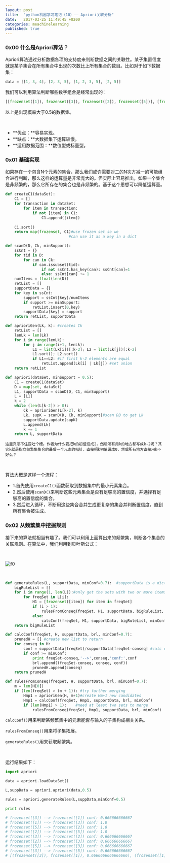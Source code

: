 ```yaml
---
layout: post
title:  "python机器学习笔记（10）—— Apriori关联分析"
date:   2017-03-25 11:49:45 +0200
categories: meachinelearning
published: true
---
```

### 0x00 什么是Apriori算法？

Apriori算法通过分析数据各项的支持度来判断数据之间的关联性。某子集置信度就是某子集合在所有集合中出现的次数比上所有集合的数目。比如对于如下数据集：

```python
data = [[1, 3, 4], [2, 3, 5], [1, 2, 3, 5], [2, 5]]
```

我们可以利用算法判断哪些数字组合是经常出现的：

```python
[[frozenset([1]), frozenset([3]), frozenset([2]), frozenset([5])], [frozenset([1, 3]), frozenset([2, 5]), frozenset([2, 3]), frozenset([3, 5])], [frozenset([2, 3, 5])], []]
```

以上是出现概率大于0.5的数据集。

<br/>

- **优点：**容易实现。
- **缺点：**大数据集下运算较慢。
- **适用数据范围：**数值型或标量型。

### 0x01 基础实现

如果存在一个包含N个元素的集合，那么我们或许需要对二的N次方减一的可能组合进行判断，那么这样的运算量是非常庞大的。但实际上容易推出，如果一个集合是非频繁的，那么它所存在的集合也是非频繁的。基于这个思想可以降低运算量。

```python
def createC1(dataSet):
    C1 = []
    for transaction in dataSet:
        for item in transaction:
            if not [item] in C1:
                C1.append([item])
                
    C1.sort()
    return map(frozenset, C1)#use frozen set so we
                            #can use it as a key in a dict    

def scanD(D, Ck, minSupport):
    ssCnt = {}
    for tid in D:
        for can in Ck:
            if can.issubset(tid):
                if not ssCnt.has_key(can): ssCnt[can]=1
                else: ssCnt[can] += 1
    numItems = float(len(D))
    retList = []
    supportData = {}
    for key in ssCnt:
        support = ssCnt[key]/numItems
        if support >= minSupport:
            retList.insert(0,key)
        supportData[key] = support
    return retList, supportData

def aprioriGen(Lk, k): #creates Ck
    retList = []
    lenLk = len(Lk)
    for i in range(lenLk):
        for j in range(i+1, lenLk): 
            L1 = list(Lk[i])[:k-2]; L2 = list(Lk[j])[:k-2]
            L1.sort(); L2.sort()
            if L1==L2: #if first k-2 elements are equal
                retList.append(Lk[i] | Lk[j]) #set union
    return retList

def apriori(dataSet, minSupport = 0.5):
    C1 = createC1(dataSet)
    D = map(set, dataSet)
    L1, supportData = scanD(D, C1, minSupport)
    L = [L1]
    k = 2
    while (len(L[k-2]) > 0):
        Ck = aprioriGen(L[k-2], k)
        Lk, supK = scanD(D, Ck, minSupport)#scan DB to get Lk
        supportData.update(supK)
        L.append(Lk)
        k += 1
    return L, supportData
```

    这里真忍不住要吐个槽。作者为什么要把k的初值设成2，然后所有用k的地方都写成k-2呢？其实k就是指向频繁集集合的最后一个元素的指针，直接把k初值设成0，然后所有地方直接用k不好么？

<br/>

算法大概是这样一个流程：

- 1.首先使用`createC1()`函数获取到数据集中的最小元素集合。
- 2.然后使用`scanD()`来判断这些元素集合是否有足够高的置信度，并选择有足够高的置信度的集合。
- 3.然后进入循环，不断用这些集合合并生成更复杂的集合并判断置信度，直到所有集合被生成。

### 0x02 从频繁集中挖掘规则

接下来的算法就相当有趣了。我们可以利用上面算出来的频繁集，判断各个集合的关联规则。在算法中，我们利用到贝叶斯公式：

<br/>

![f0](http://ofnd3snod.bkt.clouddn.com/blog/meachineleaning/apriori/f0.gif)

<br/>

```python
def generateRules(L, supportData, minConf=0.7):  #supportData is a dict coming from scanD
    bigRuleList = []
    for i in range(1, len(L)):#only get the sets with two or more items
        for freqSet in L[i]:
            H1 = [frozenset([item]) for item in freqSet]
            if (i > 1):
                rulesFromConseq(freqSet, H1, supportData, bigRuleList, minConf)
            else:
                calcConf(freqSet, H1, supportData, bigRuleList, minConf)
    return bigRuleList         

def calcConf(freqSet, H, supportData, brl, minConf=0.7):
    prunedH = [] #create new list to return
    for conseq in H:
        conf = supportData[freqSet]/supportData[freqSet-conseq] #calc confidence
        if conf >= minConf: 
            print freqSet-conseq,'-->',conseq,'conf:',conf
            brl.append((freqSet-conseq, conseq, conf))
            prunedH.append(conseq)
    return prunedH

def rulesFromConseq(freqSet, H, supportData, brl, minConf=0.7):
    m = len(H[0])
    if (len(freqSet) > (m + 1)): #try further merging
        Hmp1 = aprioriGen(H, m+1)#create Hm+1 new candidates
        Hmp1 = calcConf(freqSet, Hmp1, supportData, brl, minConf)
        if (len(Hmp1) > 1):    #need at least two sets to merge
            rulesFromConseq(freqSet, Hmp1, supportData, brl, minConf)
```

`calcConf()`用来判断某频繁集中的元素能否与输入的子集构成相关关系。

`rulesFromConseq()`用来将子集拓展。

`generateRules()`用来获取频繁集。

<br/>

运行结果如下：

```python
import apriori

data = apriori.loadDataSet()

L,suppData = apriori.apriori(data,0.5)

rules = apriori.generateRules(L,suppData,minConf=0.5)

print rules

# frozenset([3]) --> frozenset([1]) conf: 0.666666666667
# frozenset([1]) --> frozenset([3]) conf: 1.0
# frozenset([5]) --> frozenset([2]) conf: 1.0
# frozenset([2]) --> frozenset([5]) conf: 1.0
# frozenset([3]) --> frozenset([2]) conf: 0.666666666667
# frozenset([2]) --> frozenset([3]) conf: 0.666666666667
# frozenset([5]) --> frozenset([3]) conf: 0.666666666667
# frozenset([3]) --> frozenset([5]) conf: 0.666666666667
# [(frozenset([3]), frozenset([1]), 0.6666666666666666), (frozenset([1]), frozenset([3]), 1.0), (frozenset([5]), frozenset([2]), 1.0), (frozenset([2]), frozenset([5]), 1.0), (frozenset([3]), frozenset([2]), 0.6666666666666666), (frozenset([2]), frozenset([3]), 0.6666666666666666), (frozenset([5]), frozenset([3]), 0.6666666666666666), (frozenset([3]), frozenset([5]), 0.6666666666666666)]
```
